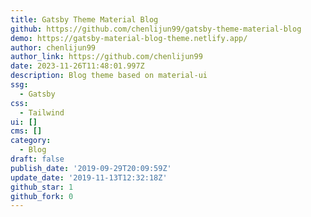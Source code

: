 ```yaml
---
title: Gatsby Theme Material Blog
github: https://github.com/chenlijun99/gatsby-theme-material-blog
demo: https://gatsby-material-blog-theme.netlify.app/
author: chenlijun99
author_link: https://github.com/chenlijun99
date: 2023-11-26T11:48:01.997Z
description: Blog theme based on material-ui
ssg:
  - Gatsby
css:
  - Tailwind
ui: []
cms: []
category:
  - Blog
draft: false
publish_date: '2019-09-29T20:09:59Z'
update_date: '2019-11-13T12:32:18Z'
github_star: 1
github_fork: 0
---
```

